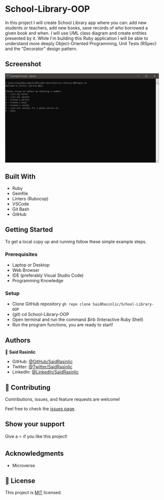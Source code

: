 # School-Library-OOP

In this project I will create School Library app where you can: add new students or teachers, add new books, save records of who borrowed a given book and when. I will use UML class diagram and create entities presented by it. While I'm building this Ruby application I will be able to understand more deeply Object-Oriented Programming, Unit Tests (RSpec) and the "Decorator" design pattern.


## Screenshot

![Desktop Snapshot](./assets/images/School-Library-OOP.png)


## Built With

- Ruby
- Gemfile
- Linters (Rubocop)
- VSCode
- Git Bash
- GitHub



<!-- ## Live Demo

[Netlify Live Demo Link](https://saidrasynl-tracker-covid-19.netlify.app/)
-->
## Getting Started

To get a local copy up and running follow these simple example steps.

### Prerequisites

- Laptop or Desktop
- Web Browser
- IDE (preferably Visual Studio Code)
- Programming Knowledge

### Setup

- Clone GitHub repository `gh repo clone SaidRasinlic/School-Library-OOP`
- (git) cd School-Library-OOP
- Open terminal and run the command *_$irb_* (Interactive Ruby Shell)
- Run the program functions, you are ready to start!


## Authors

👤 **Said Rasinlic**

- GitHub: [@GitHub/SaidRasinlic](https://github.com/SaidRasinlic)
- Twitter: [@Twitter/SaidRasinlic](https://twitter.com/SaidRasinlic)
- LinkedIn: [@LinkedIn/SaidRasinlic](https://www.linkedin.com/in/SaidRasinlic)


## 🤝 Contributing

Contributions, issues, and feature requests are welcome!

Feel free to check the [issues page](../../issues/).

## Show your support

Give a ⭐️ if you like this project!

## Acknowledgments

- Microverse 

## 📝 License

This project is [MIT](LICENSE) licensed.
